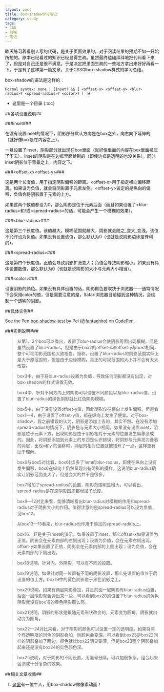 ```yaml
---
layout: post
title: box-shadow学习笔记
category: study
tags:
- CSS
- 前端
- 笔记
---
```

  
昨天练习着看别人写的代码，是关于页面效果的。对于阅读结果的预期不如一开始所想的。原本已经看过的知识已经显得生疏。虽然最终磕磕绊绊地把代码看下来了，但是对自己还是很不满意。于是决定把里面生疏的一些地方拿出来好好再看一下。于是有了这样第一篇文章，关于CSS中box-shadow样式的学习总结。

box-shadow的语法是这样的：
  
```
Formal syntax: none | [inset? && [ <offset-x> <offset-y> <blur-radius>? <spread-radius>? <color>? ] ]#
```
  
  
- 这里是一个目录
{:toc}
  
##各项设置说明##
  
###inset###
  
在没有设置inset的情况下，阴影部分默认方向是在box之外，向右向下延伸的（就好像box是在内容之上）。
  
一旦设置了inset，阴影部分就出现在box里面（就好像里面的内容在box里面被压了下去）。inset的阴影是在边框里面绘制的（即使边框是透明的也没关系），同时inset阴影位于背景之上，内容之下。
  
###&lt;offset-x>&lt;offset-y>###
  
这是两个长度值，用于指定阴影偏移的距离。&lt;offset-x>用于指定横向偏移距离。如果设为负值，就会将阴影置于元素左侧。&lt;offset-y>设定的是纵向的偏移，负值会将阴影置于元素的上方。
  
如果这两个数值都设为0，那么阴影是位于元素后面（而且如果设置了&lt;blur-radius>和/或&lt;spread-radius>的话，可能会产生一个模糊的效果）。
  
###&lt;blur-radius>###
  
这是第三个长度值。该值越大，模糊范围就越大，阴影就会随之_变大_变浅。该值不允许设为负值。如果没有设置该值，那么默认为0（也就是说阴影边缘是锋利的）。
  
###&lt;spread-radius>###
  
这是第四个长度值。正值会导致阴影扩张变大；负值会导致阴影缩小。如果没有具体设置数值，那么默认为0（也就是说阴影的大小与元素大小相当）。
  
###&lt;color>###
  
设置阴影的颜色。如果没有具体设置的话，阴影颜色要取决于浏览器——通常情况下会采用color的值，但是需要注意的是，Safari浏览器目前碰到这种情况，会绘制一个透明的阴影。
  
##具体实例##
  
<p data-height="518" data-theme-id="2146" data-slug-hash="tLxpc" data-default-tab="result" class='codepen'>See the Pen <a href='http://codepen.io/fantaghiro/pen/tLxpc/'>box-shadow-test</a> by Pei (<a href='http://codepen.io/fantaghiro'>@fantaghiro</a>) on <a href='http://codepen.io'>CodePen</a>.</p>
<script async src="//codepen.io/assets/embed/ei.js"></script>
  
###实例说明###

> 从第1、2个box可以看出，设置了blur-radius会使阴影周围出现模糊。但是虽然设置了blur-radius，但是由于box2的offset-x和offset-y与box1相同，整个可视阴影范围也大致相当。据称，设置了blur-radius的阴影范围实际上是大于原范围的，但是由于边缘模糊，真正的可视范围的大小并不会有太大改变。

> box3中，由于将blur-radius设置为负值，导致任何阴影都没有出现，对box-shadow的样式设置无效。

> box4中，针对不同方向上的阴影可以设置不同颜色以及blur-radius值。设置了blur-radius的绿色阴影就比红色阴影模糊。

> box5中，由于没有设置offset-y值，因此阴影仅在横向上发生偏移。但是看box1—4，由于设置了offset-y值，都在纵向上发生了便宜。对于box-shadow，我之前错误的认为，阴影是添加上去的，其实不然。在没有添加spread-radius的情况下，阴影是与元素大小相同，如果没有设置inset，阴影是位于元素下方。出现阴影是由于阴影相对于元素的位置发生偏移造成的。因此，将阴影添加到元素上的东西是认识错误，将阴影与元素视为叠着的两层，出现x和y 的偏移时，两层的相对位置就被错开了一点，这样更有助于理解。

> box6与box5对比看，box6比5多了1em的blur-radius，即使在纵向上没有发生偏移，box6在纵向上仍然呈现出有阴影的摸样。这说明blur-radius确实让阴影范围变大了，但是变大的并不是很多。

> box7增加了spread-radius的设置，阴影范围明显增大。可以看出，spread-radius是在原阴影四周都增加了长度。

> box8—12对比来看，能够清晰看出blur-radius对模糊的作用和spread-radius对于阴影大小的作用。值得注意的是spread-radius可以设为负值，见box12。

> 从box13—15看来，blur-radius也作用于添加的spread-radius上。

> box16、17是关于inset的演示。如果设置了inset，那么offset-x如果设置为正值，阴影会在元素内部的左侧出现；设置为负值，会在元素右侧出现。offset-y如果设置了正值，阴影会在元素内部的上侧出现；设为负值，会在元素内部的下侧出现。

> box18说明，针对内、外阴影，可以有不同的设置。

> box19说明，如果针对同一位置有不同的阴影设置，那么先设置的值位于后设置的值上方。box19中的黄色阴影位于黑色阴影之上。

> box20说明，如果有两层阴影叠加，并且前面一层阴影有blur-radius设置，后面一层阴影就会透出来一些。可以看到box20的设置了blur-radius的黄色阴影就没有box19的黄色阴影那么亮。

> box21说明，阴影的形状是跟随元素形状改变的。元素变为圆角，阴影就自动变为圆角。

> box22—24对比来看，对于阴影的颜色可以设置一定的透明度。如果将两个有透明度的同色的阴影叠加，则颜色会变深，可以看到box23是box22同样的阴影叠加了两边，颜色就比box22明显要深。但是box23两个阴影叠加起来还是没有box24的实色颜色深。

> box25说明，对于阴影的不同设置，用逗号分隔，可以加很多条，组合起来会造成十分复杂的效果。

##相关文章收集##

1. [这里](http://blog.codeschool.com/post/89758324803/designing-characters-with-box-shadow)有一位牛人，用box-shadow做像素动画！
